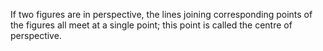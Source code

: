If two figures are in perspective, the lines joining corresponding
points of the figures all meet at a single point; this point is called
the centre of perspective.

